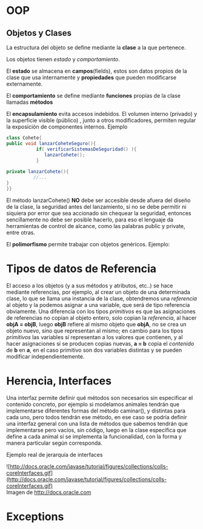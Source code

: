 
# OOP

## Objetos y Clases

La estructura del objeto se define mediante la **clase** a la que pertenece.

Los objetos tienen *estado* y *comportamiento*.

El **estado** se almacena en **campos**(fields), estos son datos propios de la clase que usa internamente y **propiedades** que pueden modificarse externamente.

El **comportamiento** se define mediante **funciones** propias de la clase llamadas **métodos**
 
El **encapsulamiento** evita accesos indebidos. El volumen interno (privado)  y la superficie visible (público) , junto a otros modificadores, permiten regular la exposición de componentes internos. Ejemplo

```Java
class Cohete{
public void lanzarCoheteSeguro(){
           if( verificarSistemasDeSeguridad() ){           
              lanzarCohete();
           }  
          
private lanzarCohete(){
          //...
}
}}
```
El método lanzarCohete() **NO** debe ser accesible desde afuera del diseño de la clase,  la seguridad antes del lanzamiento, si no se debe permitir ni siquiera por error que sea accionado sin chequear la seguridad, entonces sencillamente no debe ser posible hacerlo, para eso el lenguaje da herramientas de control de alcance, como las palabras public y private, entre otras. 

El **polimorfismo** permite trabajar con objetos genéricos. Ejemplo:

# Tipos de datos de Referencia
El acceso a los objetos (y a sus métodos y atributos, etc..) se hace mediante referencias, por ejemplo, al crear un objeto de una determinada clase, lo que se llama una instancia de la clase, obtendremos una *referencia* al objeto y la podemos asignar a una variable, que será de tipo referencia obviamente. 
Una diferencia con los tipos *primitivos* es que las asignaciones de referencias no copian al objeto entero, solo copian la *referencia*, al hacer **objA = objB**, luego **objB** refiere al mismo objeto que **objA**, no se crea un objeto nuevo, sino que representan al mismo; en cambio para los tipos *primitivos* las variables sí representan a los valores que contienen, y al hacer asignaciones sí se producen copias nuevas, **a = b** copia el *contenido* de **b** en **a**, en el caso primitivo son dos variables distintas y se pueden modificar independientemente.

# Herencia, Interfaces

Una interfaz permite definir qué métodos son necesarios sin especificar el contenido concreto, por ejemplo si modelamos animales tendrán que implementarse diferentes formas del método caminar(), y distintas para cada uno, pero todos tendrán ese método, en ese caso se podría definir una interfaz general con una lista de métodos que sabemos tendrán que implementarse pero vacíos, sin código, luego en la clase específica que define a cada animal sí se implementa la funcionalidad, con la forma y manera particular según corresponda.

Ejemplo real de jerarquía de interfaces

![http://docs.oracle.com/javase/tutorial/figures/collections/colls-coreInterfaces.gif](http://docs.oracle.com/javase/tutorial/figures/collections/colls-coreInterfaces.gif)  
Imagen de http://docs.oracle.com



# Exceptions
